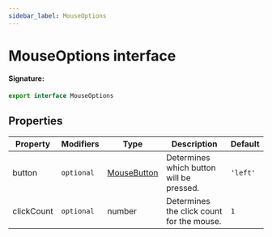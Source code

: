 ```yaml
---
sidebar_label: MouseOptions
---
```


# MouseOptions interface

#### Signature:

```typescript
export interface MouseOptions
```

## Properties

| Property   | Modifiers             | Type                                      | Description                               | Default             |
| ---------- | --------------------- | ----------------------------------------- | ----------------------------------------- | ------------------- |
| button     | <code>optional</code> | [MouseButton](./puppeteer.mousebutton.md) | Determines which button will be pressed.  | <code>'left'</code> |
| clickCount | <code>optional</code> | number                                    | Determines the click count for the mouse. | <code>1</code>      |
